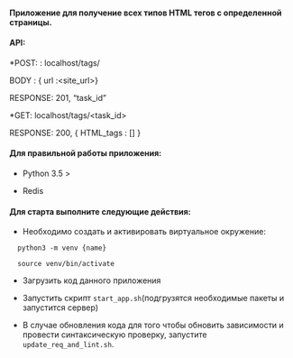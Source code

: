 
####  Приложение для получение всех типов HTML тегов с определенной страницы.

#### API:

*POST: : localhost/tags/

BODY : { url :<site_url>}

RESPONSE: 201, “task_id”

*GET: localhost/tags/<task_id>

RESPONSE: 200, { HTML_tags : [] }


#### Для правильной работы приложения:

- Python 3.5 >

- Redis

#### Для старта выполните следующие действия:

- Необходимо создать и активировать виртуальное окружение:
```http
  python3 -m venv {name}
```
```http
  source venv/bin/activate
```
- Загрузить код данного приложения

- Запустить скрипт `start_app.sh`(подгрузятся необходимые пакеты и запустится сервер)

- В случае обновления кода для того чтобы обновить зависимости и провести синтаксическую проверку, запустите `update_req_and_lint.sh`.
